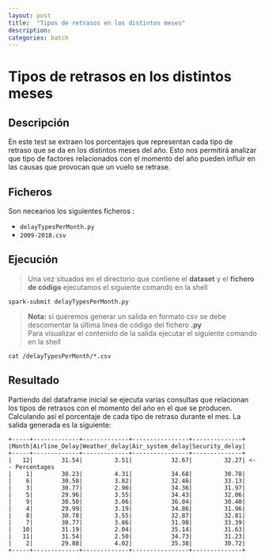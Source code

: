 ```yaml
---
layout: post
title:  "Tipos de retrasos en los distintos meses"
description:
categories: batch
---
```


# Tipos de retrasos en los distintos meses

## Descripción
En este test se extraen los porcentajes que representan cada tipo de retraso que se da en los distintos meses del año. Esto nos permitirá analizar que tipo de factores relacionados con el momento del año pueden influir en las causas que provocan que un vuelo se retrase.

## Ficheros
Son necearios los siguientes ficheros :


* `delayTypesPerMonth.py`
* `2009-2018.csv`

## Ejecución
>Una vez situados en el directorio que contiene el **dataset** y el **fichero de código** ejecutamos el siguiente comando en la shell

    spark-submit delayTypesPerMonth.py


>**Nota:** si queremos generar un salida en formato csv se debe descomentar la última linea de código del fichero **.py**  
Para visualizar el contenido de la salida ejecutar el siguiente comando en la shell

    cat /delayTypesPerMonth/*.csv


## Resultado

Partiendo del dataframe inicial se ejecuta varias consultas que relacionan los tipos de retrasos con el momento del año en el que se producen. Calculando así el porcentaje de cada tipo de retraso durante el mes. La salida generada es la siguiente: 

        
    +-----+-------------+-------------+----------------+--------------+
    |Month|Airline_Delay|Weather_delay|Air_system_delay|Security_delay|
    +-----+-------------+-------------+----------------+--------------+
    |   12|        31.54|         3.51|           32.67|         32.27| <-- Percentages
    |    1|        30.23|         4.31|           34.68|         30.78|
    |    6|        30.58|         3.82|           32.46|         33.13|
    |    3|        30.77|         2.90|           34.36|         31.97|
    |    5|        29.96|         3.55|           34.43|         32.06|
    |    9|        30.50|         3.06|           36.04|         30.40|
    |    4|        29.99|         3.19|           34.86|         31.96|
    |    8|        30.78|         3.55|           32.87|         32.81|
    |    7|        30.77|         3.86|           31.98|         33.39|
    |   10|        31.19|         2.04|           35.14|         31.63|
    |   11|        31.54|         2.50|           34.73|         31.23|
    |    2|        29.88|         4.02|           35.38|         30.72|
    +-----+-------------+-------------+----------------+--------------+


